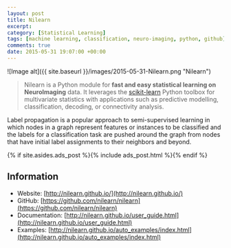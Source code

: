 ```yaml
---
layout: post
title: Nilearn
excerpt:
category: [Statistical Learning]
tags: [machine learning, classification, neuro-imaging, python, github]
comments: true
date: 2015-05-31 19:07:00 +00:00
---
```


![Image alt]({{ site.baseurl }}/images/2015-05-31-Nilearn.png "Nilearn")

>Nilearn is a Python module for **fast and easy statistical learning on NeuroImaging** data.
It leverages the [scikit-learn](http://scikit-learn.org/) Python toolbox for multivariate statistics with applications 
such as predictive modelling, classification, decoding, or connectivity analysis.

<!-- more -->

Label propagation is a popular approach to semi-supervised learning in which nodes in a 
graph represent features or instances to be classified and the labels for a classification 
task are pushed around the graph from nodes that have initial label assignments to their 
neighbors and beyond.

{% if site.asides.ads_post    %}{% include ads_post.html      %}{% endif %}

## Information

- Website: [http://nilearn.github.io/](http://nilearn.github.io/)
- GitHub: [https://github.com/nilearn/nilearn](https://github.com/nilearn/nilearn)
- Documentation: [http://nilearn.github.io/user_guide.html](http://nilearn.github.io/user_guide.html)
- Examples: [http://nilearn.github.io/auto_examples/index.html](http://nilearn.github.io/auto_examples/index.html)
